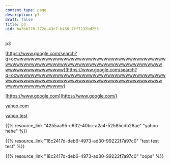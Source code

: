 ```yaml
---
content_type: page
description: p3
draft: false
title: p3
uid: ba3bb27b-772e-43c7-b456-7ff7232bd253
---
```

p3

[https://www.google.com/search?q=ocwwwwwwwwwwwwwwwwwwwwwwwwwwwwwwwwwwwwwwwwwwwwwwwwwwwwwwwwwwwwwwwwwwwwwwwwwwwwwwwwwwwwwwwwwwwwwwwwwwww](https://www.google.com/search?q=ocwwwwwwwwwwwwwwwwwwwwwwwwwwwwwwwwwwwwwwwwwwwwwwwwwwwwwwwwwwwwwwwwwwwwwwwwwwwwwwwwwwwwwwwwwwwwwwwwwwww)

[https://www.google.com](https://www.google.com/)

[yahoo.com](http://localhost:8043/sites/ibrahims-orange-course/type/page/new/yahoo.com)

[yahoo test](http://localhost:8043/sites/ibrahims-orange-course/type/page/new/yahoo.com)

{{% resource_link "4255aa95-c632-40bc-a2a4-52585cdb26ae" "yahoo hehe" %}}

{{% resource_link "18c2417d-deb6-4973-ad30-99222f7a97c0" "test test test" %}}

{{% resource_link "18c2417d-deb6-4973-ad30-99222f7a97c0" "oops" %}}